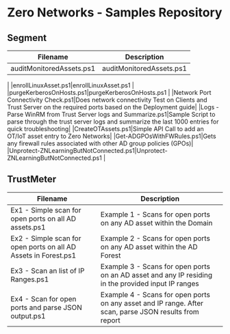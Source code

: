 # Zero Networks - Samples Repository
## Segment
|Filename|Description|
|---|---|
|auditMonitoredAssets.ps1|auditMonitoredAssets.ps1 
|
|enrollLinuxAsset.ps1|enrollLinuxAsset.ps1 
|
|purgeKerberosOnHosts.ps1|purgeKerberosOnHosts.ps1 
|
|Network Port Connectivity Check.ps1|Does network connectivity Test on Clients and Trust Server on the required ports based on the Deployment guide|
|Logs - Parse WinRM from Trust Server logs and Summarize.ps1|Sample Script to parse through the trust server logs and summarize the last 1000 entries for quick troubleshooting|
|CreateOTAssets.ps1|Simple API Call to add an OT/IoT asset entry to Zero Networks|
|Get-ADGPOsWithFWRules.ps1|Gets any firewall rules associated with other AD group policies (GPOs)|
|Unprotect-ZNLearningButNotConnected.ps1|Unprotect-ZNLearningButNotConnected.ps1 
|
## TrustMeter
|Filename|Description|
|---|---|
|Ex1 - Simple scan for open ports on all AD assets.ps1|Example 1 - Scans for open ports on any AD asset within the Domain|
|Ex2 - Simple scan for open ports on all AD Assets in Forest.ps1|Example 2 - Scans for open ports on any AD asset within the AD Forest|
|Ex3 - Scan an list of IP Ranges.ps1|Example 3 - Scans for open ports on an AD asset and any IP residing in the provided input IP ranges|
|Ex4 - Scan for open ports and parse JSON output.ps1|Example 4 - Scans for open ports on any asset and IP range. After scan, parse JSON results from report|
